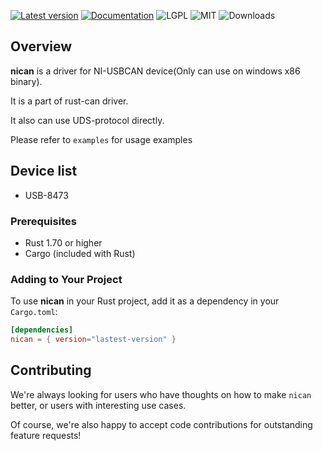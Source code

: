 [![Latest version](https://img.shields.io/crates/v/nican.svg)](https://crates.io/crates/nican)
[![Documentation](https://docs.rs/nican/badge.svg)](https://docs.rs/nican)
![LGPL](https://img.shields.io/badge/license-LGPL-green.svg)
![MIT](https://img.shields.io/badge/license-MIT-yellow.svg)
![Downloads](https://img.shields.io/crates/d/nican)

## Overview
**nican** is a driver for NI-USBCAN device(Only can use on windows x86 binary).

It is a part of rust-can driver.

It also can use UDS-protocol directly.

Please refer to `examples` for usage examples

## Device list
 - USB-8473

### Prerequisites
- Rust 1.70 or higher
- Cargo (included with Rust)

### Adding to Your Project

To use **nican** in your Rust project, add it as a dependency in your `Cargo.toml`:

```toml
[dependencies]
nican = { version="lastest-version" }
```

## Contributing

We're always looking for users who have thoughts on how to make `nican` better, or users with
interesting use cases.

Of course, we're also happy to accept code contributions for outstanding feature requests!

